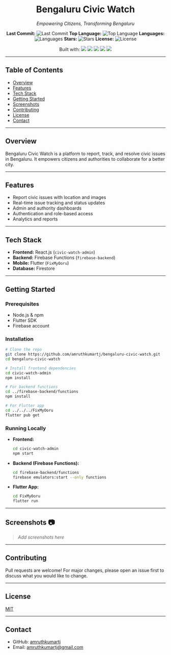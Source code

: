 <div align="center">
  <h1><b>Bengaluru Civic Watch</b></h1>
  <p><i>Empowering Citizens, Transforming Bengaluru</i></p>
  <p>
    <b>Last Commit:</b> <img src="https://img.shields.io/github/last-commit/amruthkumartj/bengaluru-civic-watch" alt="Last Commit"/>
    <b>Top Language:</b> <img src="https://img.shields.io/github/languages/top/amruthkumartj/bengaluru-civic-watch" alt="Top Language"/>
    <b>Languages:</b> <img src="https://img.shields.io/github/languages/count/amruthkumartj/bengaluru-civic-watch" alt="Languages"/>
    <b>Stars:</b> <img src="https://img.shields.io/github/stars/amruthkumartj/bengaluru-civic-watch?style=social" alt="Stars"/>
    <b>License:</b> <img src="https://img.shields.io/github/license/amruthkumartj/bengaluru-civic-watch" alt="License"/>
  </p>
  <p>Built with:
    <img src="https://img.shields.io/badge/Flutter-02569B?logo=flutter&logoColor=white"/>
    <img src="https://img.shields.io/badge/Firebase-FFCA28?logo=firebase&logoColor=black"/>
    <img src="https://img.shields.io/badge/Firestore-FFA000?logo=google-cloud&logoColor=white"/>
    <img src="https://img.shields.io/badge/Node.js-339933?logo=node.js&logoColor=white"/>
    <img src="https://img.shields.io/badge/React-20232A?logo=react&logoColor=61DAFB"/>
  </p>
</div>

---

## Table of Contents

- [Overview](#overview)
- [Features](#features)
- [Tech Stack](#tech-stack)
- [Getting Started](#getting-started)
- [Screenshots](#screenshots)
- [Contributing](#contributing)
- [License](#license)
- [Contact](#contact)

---

## Overview

Bengaluru Civic Watch is a platform to report, track, and resolve civic issues in Bengaluru. It empowers citizens and authorities to collaborate for a better city.

---

## Features

- Report civic issues with location and images
- Real-time issue tracking and status updates
- Admin and authority dashboards
- Authentication and role-based access
- Analytics and reports

---

## Tech Stack

- **Frontend:** React.js (`civic-watch-admin`)
- **Backend:** Firebase Functions (`firebase-backend`)
- **Mobile:** Flutter (`FixMyOoru`)
- **Database:** Firestore

---

## Getting Started

### Prerequisites

- Node.js & npm
- Flutter SDK
- Firebase account

### Installation

```bash
# Clone the repo
git clone https://github.com/amruthkumartj/bengaluru-civic-watch.git
cd bengaluru-civic-watch

# Install frontend dependencies
cd civic-watch-admin
npm install

# For backend functions
cd ../firebase-backend/functions
npm install

# For Flutter app
cd ../../../FixMyOoru
flutter pub get
```

### Running Locally

- **Frontend:**
  ```bash
  cd civic-watch-admin
  npm start
  ```
- **Backend (Firebase Functions):**
  ```bash
  cd firebase-backend/functions
  firebase emulators:start --only functions
  ```
- **Flutter App:**
  ```bash
  cd FixMyOoru
  flutter run
  ```

---

## Screenshots :camera:

> _Add screenshots here_

---

## Contributing

Pull requests are welcome! For major changes, please open an issue first to discuss what you would like to change.

---

## License

[MIT](LICENSE)

---

## Contact

- GitHub: [amruthkumartj](https://github.com/amruthkumartj)
- Email: amruthkumartj@gmail.com
